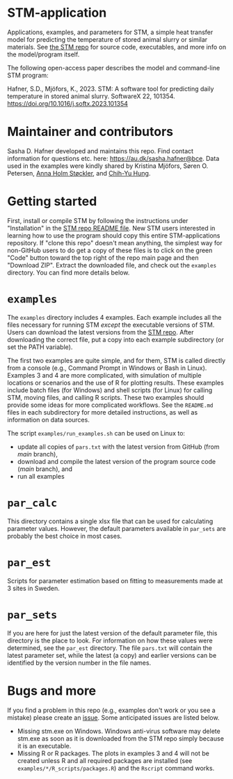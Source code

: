 # STM-application
Applications, examples, and parameters for STM, a simple heat transfer model for predicting the temperature of stored animal slurry or similar materials.
See [the STM repo](https://github.com/sashahafner/STM) for source code, executables, and more info on the model/program itself.

The following open-access paper describes the model and command-line STM program:

Hafner, S.D., Mjöfors, K., 2023. STM: A software tool for predicting daily temperature in stored animal slurry. SoftwareX 22, 101354. <https://doi.org/10.1016/j.softx.2023.101354>

# Maintainer and contributors
Sasha D. Hafner developed and maintains this repo.
Find contact information for questions etc. here: <https://au.dk/sasha.hafner@bce>.
Data used in the examples were kindly shared by Kristina Mjöfors, Søren O. Petersen, [Anna Holm Støckler](https://github.com/Stoeckler), and [Chih-Yu Hung](https://github.com/Chih-yuHung).

# Getting started
First, install or compile STM by following the instructions under "Installation" in the [STM repo README file](https://github.com/sashahafner/STM#readme).
New STM users interested in learning how to use the program should copy this entire STM-applications repository.
If "clone this repo" doesn't mean anything, the simplest way for non-GitHub users to do get a copy of these files is to click on the green "Code" button toward the top right of the repo main page and then "Download ZIP".
Extract the downloaded file, and check out the `examples` directory.
You can find more details below.

# `examples`
The `examples` directory includes 4 examples.
Each example includes all the files necessary for running STM *except* the executable versions of STM.
Users can download the latest versions from the [STM repo](https://github.com/sashahafner/STM).
After downloading the correct file, put a copy into each example subdirectory (or set the PATH variable).

The first two examples are quite simple, and for them, STM is called directly from a console (e.g., Command Prompt in Windows or Bash in Linux).
Examples 3 and 4 are more complicated, with simulation of multiple locations or scenarios and the use of R for plotting results. 
These examples include batch files (for Windows) and shell scripts (for Linux) for calling STM, moving files, and calling R scripts.
These two examples should provide some ideas for more complicated workflows.
See the `README.md` files in each subdirectory for more detailed instructions, as well as information on data sources.

The script `examples/run_examples.sh` can be used on Linux to:

* update all copies of `pars.txt` with the latest version from GitHub (from *main* branch),
* download and compile the latest version of the program source code (*main* branch), and
* run all examples

# `par_calc`
This directory contains a single xlsx file that can be used for calculating parameter values.
However, the default parameters available in `par_sets` are probably the best choice in most cases.

# `par_est`
Scripts for parameter estimation based on fitting to measurements made at 3 sites in Sweden.

# `par_sets`
If you are here for just the latest version of the default parameter file, this directory is the place to look.
For information on how these values were determined, see the `par_est` directory.
The file `pars.txt` will contain the latest parameter set, while the latest (a copy) and earlier versions can be identified by the version number in the file names.

# Bugs and more
If you find a problem in this repo (e.g., examples don't work or you see a mistake) please create an [issue](https://github.com/sashahafner/STM-applications/issues).
Some anticipated issues are listed below.

* Missing stm.exe on Windows. Windows anti-virus software may delete stm.exe as soon as it is downloaded from the STM repo simply because it is an executable. 
* Missing R or R packages. The plots in examples 3 and 4 will not be created unless R and all required packages are installed (see `examples/*/R_scripts/packages.R`) and the `Rscript` command works.
